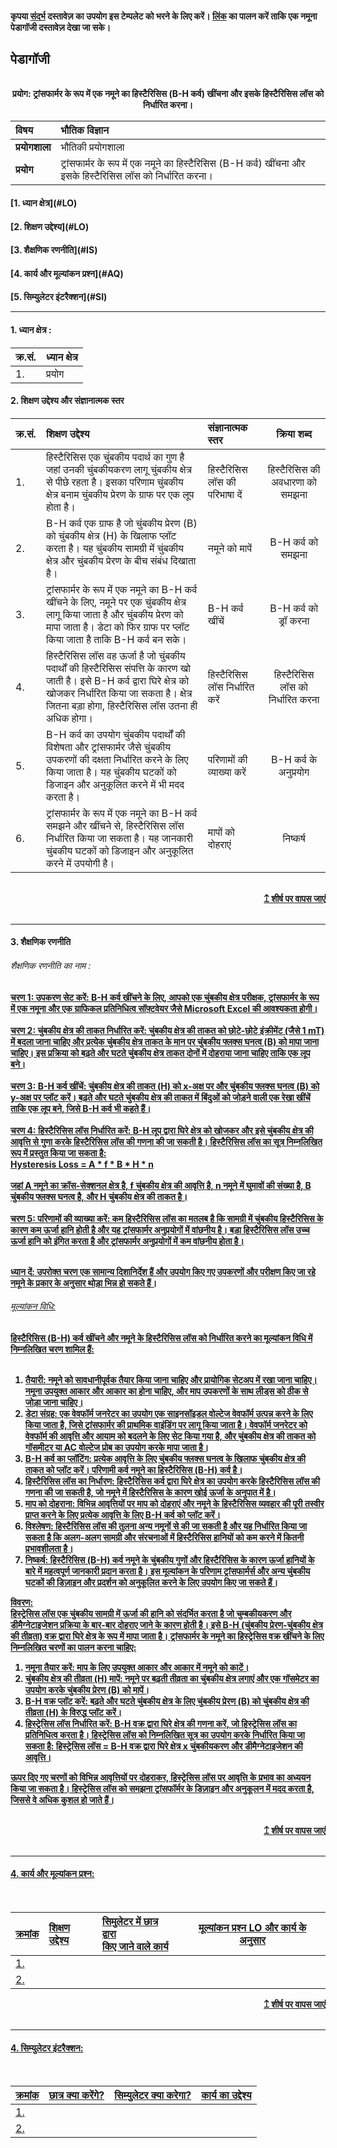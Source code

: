 #### कृपया [संदर्भ](https://github.com/virtual-labs/ph3-exp-dev-process/blob/main/pedagogy/README.org) दस्तावेज़ का उपयोग इस टेम्पलेट को भरने के लिए करें। [लिंक](https://github.com/virtual-labs/ph3-exp-dev-process/tree/main/sample/pedagogy) का पालन करें ताकि एक नमूना पेडागॉजी दस्तावेज़ देखा जा सके।

## पेडागॉजी
<p align="center">


<br>
<b> प्रयोग: ट्रांसफार्मर के रूप में एक नमूने का हिस्टैरिसिस (B-H कर्व) खींचना और इसके हिस्टैरिसिस लॉस को निर्धारित करना। <a name="top"></a> <br>
</p>

<b>विषय | भौतिक विज्ञान <b> 
:--|:--|
<b>प्रयोगशाला | भौतिकी प्रयोगशाला<b> 
<b>प्रयोग| ट्रांसफार्मर के रूप में एक नमूने का हिस्टैरिसिस (B-H कर्व) खींचना और इसके हिस्टैरिसिस लॉस को निर्धारित करना। <b> 


<h4> [1. ध्यान क्षेत्र](#LO)
<h4> [2. शिक्षण उद्देश्य](#LO)
<h4> [3. शैक्षणिक रणनीति](#IS)
<h4> [4. कार्य और मूल्यांकन प्रश्न](#AQ)
<h4> [5. सिम्युलेटर इंटरैक्शन](#SI)
<hr>

<a name="LO"></a>
#### 1. ध्यान क्षेत्र :
|क्र.सं.|	ध्यान क्षेत्र	|
|:--    |:--| 
|1.| प्रयोग | 

#### 2. शिक्षण उद्देश्य और संज्ञानात्मक स्तर


क्र.सं. |	शिक्षण उद्देश्य	| संज्ञानात्मक स्तर | क्रिया शब्द
:--|:--|:--|:-:
1.|  हिस्टैरिसिस एक चुंबकीय पदार्थ का गुण है जहां उनकी चुंबकीयकरण लागू चुंबकीय क्षेत्र से पीछे रहता है। इसका परिणाम चुंबकीय क्षेत्र बनाम चुंबकीय प्रेरण के ग्राफ पर एक लूप होता है। <br>   |  हिस्टैरिसिस लॉस की परिभाषा दें  | हिस्टैरिसिस की अवधारणा को समझना   
2.|  B-H कर्व एक ग्राफ है जो चुंबकीय प्रेरण (B) को चुंबकीय क्षेत्र (H) के खिलाफ प्लॉट करता है। यह चुंबकीय सामग्री में चुंबकीय क्षेत्र और चुंबकीय प्रेरण के बीच संबंध दिखाता है। <br>   |  नमूने को मापें  | B-H कर्व को समझना  
3.|  ट्रांसफार्मर के रूप में एक नमूने का B-H कर्व खींचने के लिए, नमूने पर एक चुंबकीय क्षेत्र लागू किया जाता है और चुंबकीय प्रेरण को मापा जाता है। डेटा को फिर ग्राफ पर प्लॉट किया जाता है ताकि B-H कर्व बन सके। <br>   |  B-H कर्व खींचें  | B-H कर्व को ड्रॉ करना 
4.|  हिस्टैरिसिस लॉस वह ऊर्जा है जो चुंबकीय पदार्थों की हिस्टैरिसिस संपत्ति के कारण खो जाती है। इसे B-H कर्व द्वारा घिरे क्षेत्र को खोजकर निर्धारित किया जा सकता है। क्षेत्र जितना बड़ा होगा, हिस्टैरिसिस लॉस उतना ही अधिक होगा। <br>   |  हिस्टैरिसिस लॉस निर्धारित करें  | हिस्टैरिसिस लॉस को निर्धारित करना
5.|  B-H कर्व का उपयोग चुंबकीय पदार्थों की विशेषता और ट्रांसफार्मर जैसे चुंबकीय उपकरणों की दक्षता निर्धारित करने के लिए किया जाता है। यह चुंबकीय घटकों को डिजाइन और अनुकूलित करने में भी मदद करता है। <br>   |  परिणामों की व्याख्या करें  | B-H कर्व के अनुप्रयोग
6.|  ट्रांसफार्मर के रूप में एक नमूने का B-H कर्व समझने और खींचने से, हिस्टैरिसिस लॉस निर्धारित किया जा सकता है। यह जानकारी चुंबकीय घटकों को डिजाइन और अनुकूलित करने में उपयोगी है। <br>   |  मापों को दोहराएं  | निष्कर्ष

<br/>
<div align="right">
    <b><a href="#top">↥ शीर्ष पर वापस जाएं</a></b>
</div>
<br/>
<hr>

<a name="IS"></a>
#### 3. शैक्षणिक रणनीति
###### शैक्षणिक रणनीति का नाम  :    <u>   
चरण 1: उपकरण सेट करें: B-H कर्व खींचने के लिए, आपको एक चुंबकीय क्षेत्र परीक्षक, ट्रांसफार्मर के रूप में एक नमूना और एक ग्राफिकल प्रतिनिधित्व सॉफ़्टवेयर जैसे Microsoft Excel की आवश्यकता होगी।<br><br>
चरण 2: चुंबकीय क्षेत्र की ताकत निर्धारित करें: चुंबकीय क्षेत्र की ताकत को छोटे-छोटे इंक्रीमेंट (जैसे 1 mT) में बदला जाना चाहिए और प्रत्येक चुंबकीय क्षेत्र ताकत के मान पर चुंबकीय फ्लक्स घनत्व (B) को मापा जाना चाहिए। इस प्रक्रिया को बढ़ते और घटते चुंबकीय क्षेत्र ताकत दोनों में दोहराया जाना चाहिए ताकि एक लूप बने।<br><br>
चरण 3: B-H कर्व खींचें: चुंबकीय क्षेत्र की ताकत (H) को x-अक्ष पर और चुंबकीय फ्लक्स घनत्व (B) को y-अक्ष पर प्लॉट करें। बढ़ते और घटते चुंबकीय क्षेत्र की ताकत में बिंदुओं को जोड़ने वाली एक रेखा खींचें ताकि एक लूप बने, जिसे B-H कर्व भी कहते हैं।<br><br>
चरण 4: हिस्टैरिसिस लॉस निर्धारित करें: B-H लूप द्वारा घिरे क्षेत्र को खोजकर और इसे चुंबकीय क्षेत्र की आवृत्ति से गुणा करके हिस्टैरिसिस लॉस की गणना की जा सकती है। हिस्टैरिसिस लॉस का सूत्र निम्नलिखित रूप में प्रस्तुत किया जा सकता है:<br>
Hysteresis Loss = A * f * B * H * n<br><br>
जहां A नमूने का क्रॉस-सेक्शनल क्षेत्र है, f चुंबकीय क्षेत्र की आवृत्ति है, n नमूने में घुमावों की संख्या है, B चुंबकीय फ्लक्स घनत्व है, और H चुंबकीय क्षेत्र की ताकत है।<br><br>
चरण 5: परिणामों की व्याख्या करें: कम हिस्टैरिसिस लॉस का मतलब है कि सामग्री में चुंबकीय हिस्टैरिसिस के कारण कम ऊर्जा हानि होती है और यह ट्रांसफार्मर अनुप्रयोगों में वांछनीय है। बड़ा हिस्टैरिसिस लॉस उच्च ऊर्जा हानि को इंगित करता है और ट्रांसफार्मर अनुप्रयोगों में कम वांछनीय होता है।<br><br>

ध्यान दें: उपरोक्त चरण एक सामान्य दिशानिर्देश हैं और उपयोग किए गए उपकरणों और परीक्षण किए जा रहे नमूने के प्रकार के अनुसार थोड़ा भिन्न हो सकते हैं।<br>
###### मूल्यांकन विधि: 
हिस्टैरिसिस (B-H) कर्व खींचने और नमूने के हिस्टैरिसिस लॉस को निर्धारित करने का मूल्यांकन विधि में निम्नलिखित चरण शामिल हैं:<br><br>
1. तैयारी: नमूने को सावधानीपूर्वक तैयार किया जाना चाहिए और प्रायोगिक सेटअप में रखा जाना चाहिए। नमूना उपयुक्त आकार और आकार का होना चाहिए, और माप उपकरणों के साथ लीड्स को ठीक से जोड़ा जाना चाहिए।<br>
2. डेटा संग्रह: एक वेवफॉर्म जनरेटर का उपयोग एक साइनसॉइडल वोल्टेज वेवफॉर्म उत्पन्न करने के लिए किया जाता है, जिसे ट्रांसफार्मर की प्राथमिक वाइंडिंग पर लागू किया जाता है। वेवफॉर्म जनरेटर को वेवफॉर्म की आवृत्ति और आयाम को बदलने के लिए सेट किया गया है, और चुंबकीय क्षेत्र की ताकत को गॉसमीटर या AC वोल्टेज प्रोब का उपयोग करके मापा जाता है।<br>
3. B-H कर्व का प्लॉटिंग: प्रत्येक आवृत्ति के लिए चुंबकीय फ्लक्स घनत्व के खिलाफ चुंबकीय क्षेत्र की ताकत को प्लॉट करें। परिणामी कर्व नमूने का हिस्टैरिसिस (B-H) कर्व है।<br>
4. हिस्टैरिसिस लॉस का निर्धारण: हिस्टैरिसिस कर्व द्वारा घिरे क्षेत्र का उपयोग करके हिस्टैरिसिस लॉस की गणना की जा सकती है, जो नमूने में हिस्टैरिसिस के कारण खोई ऊर्जा के अनुपात में है।<br>
5. माप को दोहराना: विभिन्न आवृत्तियों पर माप को दोहराएं और नमूने के हिस्टैरिसिस व्यवहार की पूरी तस्वीर प्राप्त करने के लिए प्रत्येक आवृत्ति के लिए B-H कर्व को प्लॉट करें।<br>
6. विश्लेषण: हिस्टैरिसिस लॉस की तुलना अन्य नमूनों से की जा सकती है और यह निर्धारित किया जा सकता है कि अलग-अलग सामग्री और संरचनाओं में हिस्टैरिसिस हानियों को कम करने में कितनी प्रभावशीलता है।<br>
7. निष्कर्ष: हिस्टैरिसिस (B-H) कर्व नमूने के चुंबकीय गुणों और हिस्टैरिसिस के कारण ऊर्जा हानियों के बारे में महत्वपूर्ण जानकारी प्रदान करता है। इस मूल्यांकन के परिणाम ट्रांसफार्मर्स और अन्य चुंबकीय घटकों की डिज़ाइन और प्रदर्शन को अनुकूलित करने के लिए उपयोग किए जा सकते हैं।<br>

<u> <b>विवरण: </b>    </u>
<br>
हिस्ट्रेसिस लॉस एक चुंबकीय सामग्री में ऊर्जा की हानि को संदर्भित करता है जो चुम्बकीयकरण और डीमैग्नेटाइजेशन प्रक्रिया के बार-बार दोहराए जाने के कारण होती है। इसे B-H (चुंबकीय प्रेरण-चुंबकीय क्षेत्र की तीव्रता) वक्र द्वारा घिरे क्षेत्र के रूप में मापा जाता है। ट्रांसफार्मर के नमूने का हिस्ट्रेसिस वक्र खींचने के लिए निम्नलिखित चरणों का पालन करना चाहिए:<br>
1. नमूना तैयार करें: माप के लिए उपयुक्त आकार और आकार में नमूने को काटें।<br>
2. चुंबकीय क्षेत्र की तीव्रता (H) मापें: नमूने पर बढ़ती तीव्रता का चुंबकीय क्षेत्र लगाएं और एक गॉसमेटर का उपयोग करके चुंबकीय प्रेरण (B) को मापें।<br>
3. B-H वक्र प्लॉट करें: बढ़ते और घटते चुंबकीय क्षेत्र के लिए चुंबकीय प्रेरण (B) को चुंबकीय क्षेत्र की तीव्रता (H) के विरुद्ध प्लॉट करें।<br>
4. हिस्ट्रेसिस लॉस निर्धारित करें: B-H वक्र द्वारा घिरे क्षेत्र की गणना करें, जो हिस्ट्रेसिस लॉस का प्रतिनिधित्व करता है। हिस्ट्रेसिस लॉस को निम्नलिखित सूत्र का उपयोग करके निर्धारित किया जा सकता है: 
हिस्ट्रेसिस लॉस = B-H वक्र द्वारा घिरे क्षेत्र x चुंबकीयकरण और डीमैग्नेटाइजेशन की आवृत्ति।<br>

ऊपर दिए गए चरणों को विभिन्न आवृत्तियों पर दोहराकर, हिस्ट्रेसिस लॉस पर आवृत्ति के प्रभाव का अध्ययन किया जा सकता है। हिस्ट्रेसिस लॉस को समझना ट्रांसफॉर्मर के डिज़ाइन और अनुकूलन में मदद करता है, जिससे वे अधिक कुशल हो जाते हैं। 

<br/>
<div align="right">
    <b><a href="#top">↥ शीर्ष पर वापस जाएं</a></b>
</div>
<br/>
<hr>

<a name="AQ"></a>
#### 4. कार्य और मूल्यांकन प्रश्न:

<br>

क्रमांक |	शिक्षण उद्देश्य	| सिमुलेटर में छात्र द्वारा <br> किए जाने वाले कार्य | मूल्यांकन प्रश्न LO और कार्य के अनुसार
:--|:--|:--|:-:
1.|   <br>  |   <br>  | <br> 
2.|   <br>  |   <br>  | <br> 

<div align="right">
    <b><a href="#top">↥ शीर्ष पर वापस जाएं</a></b>
</div>
<br/>
<hr>

<a name="SI"></a>

#### 4. सिम्युलेटर इंटरैक्शन:
<br>

क्रमांक | छात्र क्या करेंगे? |	सिम्युलेटर क्या करेगा?	| कार्य का उद्देश्य
:--|:--|:--|:--:
1.|  <br> | <br> |   
2.|  <br> | <br> |  
